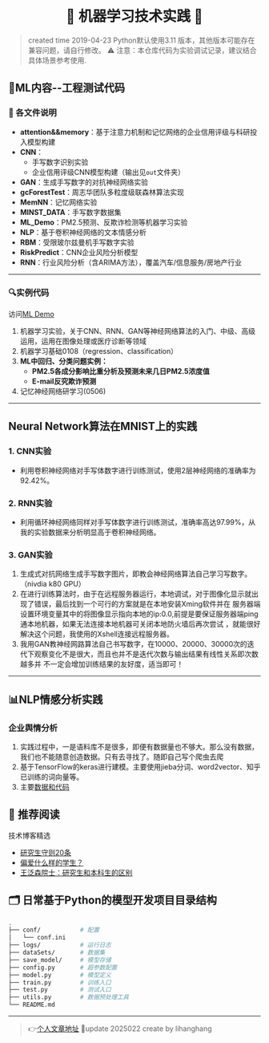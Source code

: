 <!-- markdownlint-disable MD033 -->
<h1 align="center">🚀 机器学习技术实践 🚀</h1>
<!-- markdownlint-restore -->

> created time 2019-04-23
> Python默认使用3.11 版本，其他版本可能存在兼容问题，请自行修改。
> ⚠ 注意：本仓库代码为实验调试记录，建议结合具体场景参考使用.

## 🧠ML内容--工程测试代码

### 📂 各文件说明

- **attention&&memory**：基于注意力机制和记忆网络的企业信用评级与科研投入模型构建
- **CNN**：
  - 手写数字识别实验
  - 企业信用评级CNN模型构建（输出见`out`文件夹）
- **GAN**：生成手写数字的对抗神经网络实验
- **gcForestTest**：周志华团队多粒度级联森林算法实现
- **MemNN**：记忆网络实验
- **MINST_DATA**：手写数字数据集
- **ML_Demo**：PM2.5预测、反欺诈检测等机器学习实验
- **NLP**：基于卷积神经网络的文本情感分析
- **RBM**：受限玻尔兹曼机手写数字实验
- **RiskPredict**：CNN企业风险分析模型
- **RNN**：行业风险分析（含ARIMA方法），覆盖汽车/信息服务/房地产行业

---

### 🔍实例代码

   访问[ML Demo](https://github.com/lihanghang/ML/)

1. 机器学习实验，关于CNN、RNN、GAN等神经网络算法的入门、中级、高级运用，运用在图像处理或医疗诊断等领域
2. 机器学习基础0108（regression、classification）
3. **ML中回归、分类问题实例：**
   - **PM2.5各成分影响比重分析及预测未来几日PM2.5浓度值**
   - **E-mail反究欺诈预测**
4. 记忆神经网络研学习(0506)

---

## Neural Network算法在MNIST上的实践

### 1. CNN实验

- 利用卷积神经网络对手写体数字进行训练测试，使用2层神经网络的准确率为92.42%。

### 2. RNN实验

- 利用循环神经网络同样对手写体数字进行训练测试，准确率高达97.99%，从我的实验数据来分析明显高于卷积神经网络。

### 3. GAN实验

1. 生成式对抗网络生成手写数字图片，即教会神经网络算法自己学习写数字。（nivdia k80 GPU）
2. 在进行训练算法时，由于在远程服务器运行，本地调试，对于图像化显示就出现了错误，最后找到一个可行的方案就是在本地安装Xming软件并在
服务器端设置环境变量其中的将图像显示指向本地的ip:0.0,前提是要保证服务器端ping通本地机器，如果无法连接本地机器可关闭本地防火墙后再次尝试
，就能很好解决这个问题，我使用的Xshell连接远程服务器。
3. 我用GAN教神经网路算法自己书写数字，在10000、20000、30000次的迭代下观察变化不是很大，而且也并不是迭代次数与输出结果有线性关系即次数越多并
不一定会增加训练结果的友好度，适当即可！

---

## 📊NLP情感分析实践

### 企业舆情分析

1. 实践过程中，一是语料库不是很多，即便有数据量也不够大。那么没有数据，我们也不能随意创造数据。只有去寻找了。随即自己写个爬虫去爬
2. 基于TensorFlow的keras进行建模。主要使用jieba分词、word2vector、知乎已训练的词向量等。
3. 主要[数据和代码](https://github.com/lihanghang/ML/tree/master/NLP)

## 📖 推荐阅读

技术博客精选

- [研究生守则20条](http://blog.sciencenet.cn/home.php?mod=space&uid=220220&do=blog&id=444499)
- [偏爱什么样的学生？](http://blog.sciencenet.cn/home.php?mod=space&uid=265898&do=blog&id=241678)
- [王泛森院士：研究生和本科生的区别](http://www.folo.cn/user1/18593/archives/2009/79758.html)

## 🗂️ 日常基于Python的模型开发项目目录结构

```bash
.
├── conf/           # 配置
│   └── conf.ini
├── logs/           # 运行日志
├── dataSets/       # 数据集
├── save_model/     # 模型存储
├── config.py       # 超参数配置
├── model.py        # 模型定义
├── train.py        # 训练入口
├── test.py         # 测试入口
├── utils.py        # 数据预处理工具
└── README.md
```

---
> 👉[个人文章地址](http://lihanghang.top)
> 📌update 2025022  create by lihanghang
